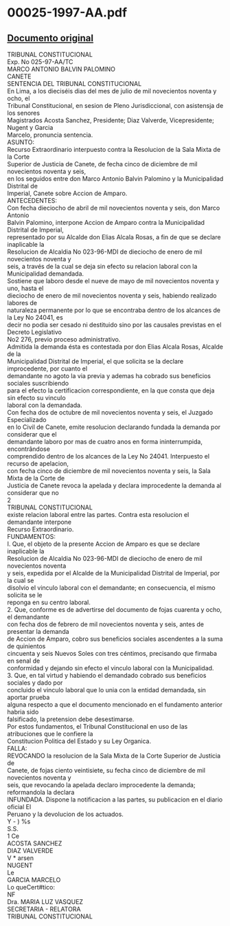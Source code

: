
00025-1997-AA.pdf
=================
  
[Documento original](https://tc.gob.pe/jurisprudencia/1998/00025-1997-AA.pdf)  
---  
TRIBUNAL CONSTITUCIONAL  
Exp. No 025-97-AA/TC  
MARCO ANTONIO BALVIN PALOMINO  
CANETE  
SENTENCIA DEL TRIBUNAL CONSTITUCIONAL  
En Lima, a los dieciséis dias del mes de julio de mil novecientos noventa y ocho, el  
Tribunal Constitucional, en sesion de Pleno Jurisdiccional, con asistensja de los senores  
Magistrados Acosta Sanchez, Presidente; Diaz Valverde, Vicepresidente; Nugent y Garcia  
Marcelo, pronuncia sentencia.  
ASUNTO:  
Recurso Extraordinario interpuesto contra la Resolucion de la Sala Mixta de la Corte  
Superior de Justicia de Canete, de fecha cinco de diciembre de mil novecientos noventa y seis,  
en los seguidos entre don Marco Antonio Balvin Palomino y la Municipalidad Distrital de  
Imperial, Canete sobre Accion de Amparo.  
ANTECEDENTES:  
Con fecha dieciocho de abril de mil novecientos noventa y seis, don Marco Antonio  
Balvin Palomino, interpone Accion de Amparo contra la Municipalidad Distrital de Imperial,  
representado por su Alcalde don Elias Alcala Rosas, a fin de que se declare inaplicable la  
Resolucion de Alcaldia No 023-96-MDI de dieciocho de enero de mil novecientos noventa y  
seis, a través de la cual se deja sin efecto su relacion laboral con la Municipalidad demandada.  
Sostiene que laboro desde el nueve de mayo de mil novecientos noventa y uno, hasta el  
dieciocho de enero de mil novecientos noventa y seis, habiendo realizado labores de  
naturaleza permanente por lo que se encontraba dentro de los alcances de la Ley No 24041, es  
decir no podia ser cesado ni destituido sino por las causales previstas en el Decreto Legislativo  
No2 276, previo proceso administrativo.  
Admitida la demanda ésta es contestada por don Elias Alcala Rosas, Alcalde de la  
Municipalidad Distrital de Imperial, el que solicita se la declare improcedente, por cuanto el  
demandante no agoto la via previa y ademas ha cobrado sus beneficios sociales suscribiendo  
para el efecto la certificacion correspondiente, en la que consta que deja sin efecto su vinculo  
laboral con la demandada.  
Con fecha dos de octubre de mil novecientos noventa y seis, el Juzgado Especializado  
en lo Civil de Canete, emite resolucion declarando fundada la demanda por considerar que el  
demandante laboro por mas de cuatro anos en forma ininterrumpida, encontrândose  
comprendido dentro de los alcances de la Ley No 24041. Interpuesto el recurso de apelacion,  
con fecha cinco de diciembre de mil novecientos noventa y seis, la Sala Mixta de la Corte de  
Justicia de Canete revoca la apelada y declara improcedente la demanda al considerar que no  
2  
TRIBUNAL CONSTITUCIONAL  
existe relacion laboral entre las partes. Contra esta resolucion el demandante interpone  
Recurso Extraordinario.  
FUNDAMENTOS:  
I. Que, el objeto de la presente Accion de Amparo es que se declare inaplicable la  
Resolucion de Alcaldia No 023-96-MDI de dieciocho de enero de mil novecientos noventa  
y seis, expedida por el Alcalde de la Municipalidad Distrital de Imperial, por la cual se  
disolvio el vinculo laboral con el demandante; en consecuencia, el mismo solicita se le  
reponga en su centro laboral.  
2. Que, conforme es de advertirse del documento de fojas cuarenta y ocho, el demandante  
con fecha dos de febrero de mil novecientos noventa y seis, antes de presentar la demanda  
de Accion de Amparo, cobro sus beneficios sociales ascendentes a la suma de quinientos  
cincuenta y seis Nuevos Soles con tres céntimos, precisando que firmaba en senal de  
conformidad y dejando sin efecto el vinculo laboral con la Municipalidad.  
3. Que, en tal virtud y habiendo el demandado cobrado sus beneficios sociales y dado por  
concluido el vinculo laboral que lo unia con la entidad demandada, sin aportar prueba  
alguna respecto a que el documento mencionado en el fundamento anterior habria sido  
falsificado, la pretension debe desestimarse.  
Por estos fundamentos, el Tribunal Constitucional en uso de las atribuciones que le confiere la  
Constitucion Politica del Estado y su Ley Organica.  
FALLA:  
REVOCANDO la resolucion de la Sala Mixta de la Corte Superior de Justicia de  
Canete, de fojas ciento veintisiete, su fecha cinco de diciembre de mil novecientos noventa y  
seis, que revocando la apelada declaro improcedente la demanda; reformandola la declara  
INFUNDADA. Dispone la notificacion a las partes, su publicacion en el diario oficial El  
Peruano y la devolucion de los actuados.  
Y - ) %s  
S.S.  
1 Ce  
ACOSTA SANCHEZ  
DIAZ VALVERDE  
V * arsen  
NUGENT  
Le  
GARCIA MARCELO  
Lo queCert#tico:  
NF  
Dra. MARIA LUZ VASQUEZ  
SECRETARIA - RELATORA  
TRIBUNAL CONSTITUCIONAL